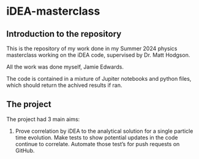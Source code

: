 # iDEA-masterclass

## Introduction to the repository
This is the repository of my work done in my Summer 2024 physics masterclass working on the iDEA code, supervised by Dr. Matt Hodgson.

All the work was done myself, Jamie Edwards.

The code is contained in a mixture of Jupiter notebooks and python files, which should return the achived results if ran.

## The project

The project had 3 main aims:

1) Prove correlation by iDEA to the analytical solution for a single particle time evolution.
Make tests to show potential updates in the code continue to correlate.
Automate those test’s for push requests on GitHub.
